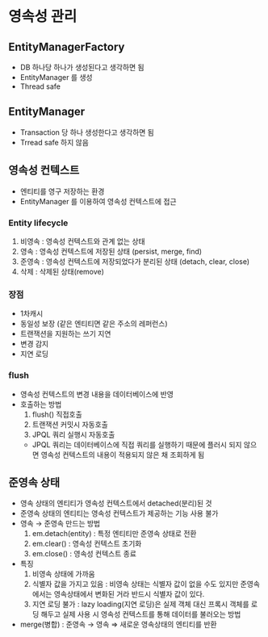 # 영속성 관리
## EntityManagerFactory
- DB 하나당 하나가 생성된다고 생각하면 됨
- EntityManager 를 생성
- Thread safe

## EntityManager
- Transaction 당 하나 생성한다고 생각하면 됨
- Trread safe 하지 않음

## 영속성 컨텍스트
- 엔티티를 영구 저장하는 환경
- EntityManager 를 이용하여 영속성 컨텍스트에 접근

### Entity lifecycle
1. 비영속 : 영속성 컨텍스트와 관계 없는 상태
2. 영속 : 영속성 컨텍스트에 저장된 상태 (persist, merge, find)
3. 준영속 : 영속성 컨텍스트에 저장되었다가 분리된 상태 (detach, clear, close)
4. 삭제 : 삭제된 상태(remove)

### 장점
- 1차캐시
- 동일성 보장 (같은 엔티티면 같은 주소의 레퍼런스)
- 트랜잭션을 지원하는 쓰기 지연
- 변경 감지
- 지연 로딩

### flush
- 영속성 컨텍스트의 변경 내용을 데이터베이스에 반영
- 호출하는 방법
  1. flush() 직접호출
  2. 트랜잭션 커밋시 자동호출
  3. JPQL 쿼리 실행시 자동호출
    - JPQL 쿼리는 데이터베이스에 직접 쿼리를 실행하기 때문에 플러시 되지 않으면 영속성 컨텍스트의 내용이 적용되지 않은 채 조회하게 됨 

## 준영속 상태
- 영속 상태의 엔티티가 영속성 컨텍스트에서 detached(분리)된 것
- 준영속 상태의 엔티티는 영속성 컨텍스트가 제공하는 기능 사용 불가
- 영속 → 준영속 만드는 방법
    1. em.detach(entity) : 특정 엔티티만 준영속 상태로 전환
    2. em.clear() : 영속성 컨텍스트 초기화
    3. em.close() : 영속성 컨텍스트 종료
- 특징
    1. 비영속 상태에 가까움
    2. 식별자 값을 가지고 있음 : 비영속 상태는 식별자 값이 없을 수도 있지만 준영속에서는 영속상태에서 변화된 거라 반드시 식별자 값이 있다.
    3. 지연 로딩 불가 : lazy loading(지연 로딩)은 실제 객체 대신 프록시 객체를 로딩 해두고 실제 사용 시 영속성 컨텍스트를 통해 데이터를 불러오는 방법
- merge(병합) : 준영속 → 영속  ⇒ 새로운 영속상태의 엔티티를 반환